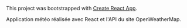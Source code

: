 This project was bootstrapped with [Create React App](https://github.com/facebookincubator/create-react-app).

Application météo réalisée avec React et l'API du site OpenWeatherMap.